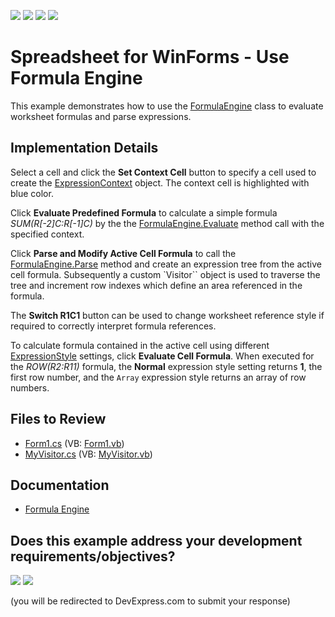 <!-- default badges list -->
![](https://img.shields.io/endpoint?url=https://codecentral.devexpress.com/api/v1/VersionRange/128613397/15.1.7%2B)
[![](https://img.shields.io/badge/Open_in_DevExpress_Support_Center-FF7200?style=flat-square&logo=DevExpress&logoColor=white)](https://supportcenter.devexpress.com/ticket/details/T110344)
[![](https://img.shields.io/badge/📖_How_to_use_DevExpress_Examples-e9f6fc?style=flat-square)](https://docs.devexpress.com/GeneralInformation/403183)
[![](https://img.shields.io/badge/💬_Leave_Feedback-feecdd?style=flat-square)](#does-this-example-address-your-development-requirementsobjectives)
<!-- default badges end -->

# Spreadsheet for WinForms - Use Formula Engine

This example demonstrates how to use the [FormulaEngine](https://docs.devexpress.com/OfficeFileAPI/DevExpress.Spreadsheet.Formulas.FormulaEngine) class to evaluate worksheet formulas and parse expressions.

## Implementation Details

Select a cell and click the **Set Context Cell** button to specify a cell used to create the [ExpressionContext](https://docs.devexpress.com/OfficeFileAPI/DevExpress.Spreadsheet.Formulas.ExpressionContext) object. The context cell is highlighted with blue color.

Click **Evaluate Predefined Formula** to calculate a simple formula _SUM(R[-2]C:R[-1]C)_ by the the [FormulaEngine.Evaluate](https://docs.devexpress.com/OfficeFileAPI/devexpress.spreadsheet.formulas.formulaengine.evaluate.overloads) method call with the specified context.

Click **Parse and Modify Active Cell Formula** to call the [FormulaEngine.Parse](https://docs.devexpress.com/OfficeFileAPI/devexpress.spreadsheet.formulas.formulaengine.parse.overloads) method and create an expression tree from the active cell formula. Subsequently a custom `Visitor`` object is used to traverse the tree and increment row indexes which define an area referenced in the formula.

The **Switch R1C1** button can be used to change worksheet reference style if required to correctly interpret formula references.

To calculate formula contained in the active cell using different [ExpressionStyle](https://docs.devexpress.com/OfficeFileAPI/DevExpress.Spreadsheet.Formulas.ExpressionStyle) settings, click **Evaluate Cell Formula**. When executed for the _ROW(R2:R11)_ formula, the **Normal** expression style setting returns **1**, the first row number, and the `Array` expression style returns an array of row numbers.

## Files to Review

* [Form1.cs](./CS/FormulaEngineTest/Form1.cs) (VB: [Form1.vb](./VB/FormulaEngineTest/Form1.vb))
* [MyVisitor.cs](./CS/FormulaEngineTest/MyVisitor.cs) (VB: [MyVisitor.vb](./VB/FormulaEngineTest/MyVisitor.vb))

## Documentation

* [Formula Engine](https://docs.devexpress.com/WindowsForms/17143/controls-and-libraries/spreadsheet/formulas/formula-engine)
<!-- feedback -->
## Does this example address your development requirements/objectives?

[<img src="https://www.devexpress.com/support/examples/i/yes-button.svg"/>](https://www.devexpress.com/support/examples/survey.xml?utm_source=github&utm_campaign=winforms-spreadsheet-use-formula-engine&~~~was_helpful=yes) [<img src="https://www.devexpress.com/support/examples/i/no-button.svg"/>](https://www.devexpress.com/support/examples/survey.xml?utm_source=github&utm_campaign=winforms-spreadsheet-use-formula-engine&~~~was_helpful=no)

(you will be redirected to DevExpress.com to submit your response)
<!-- feedback end -->
